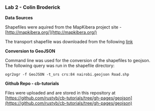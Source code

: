 ### Lab 2 - Colin Broderick

**Data Sources**

Shapefiles were aquired from the MapKibera project site - [http://mapkibera.org/](http://mapkibera.org/)

The transport shapefile was downloaded from the following [link](http://data.mapkibera.org/mapkibera/kibera/data/shapefile/transport.zip)

**Conversion to GeoJSON**

Command line was used for the conversion of the shapefiles to geojson. The following query was run in the shapefile directory:

    ogr2ogr -f GeoJSON -t_srs crs:84 nairobi.geojson Road.shp

**Github Repo - cb-tutorials**

Files were uploaded and are stored in this repository at [https://github.com/rustyb/cb-tutorials/tree/gh-pages/geojson](https://github.com/rustyb/cb-tutorials/tree/gh-pages/geojson)



